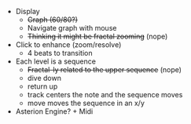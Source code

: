 - Display
  - ~~Graph (60/80?)~~
  - Navigate graph with mouse
  - ~~Thinking it might be fractal zooming~~ (nope)
- Click to enhance (zoom/resolve)
  - 4 beats to transition
- Each level is a sequence
  - ~~Fractal-ly related to the upper sequence~~ (nope)
  - dive down
  - return up
  - track centers the note and the sequence moves
  - move moves the sequence in an x/y
- Asterion Engine? + Midi